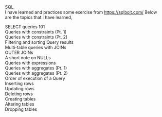 SQL\
I have learned and practices some exercise from https://sqlbolt.com/
Below are the topics that i have learned,

SELECT queries 101\
Queries with constraints (Pt. 1)\
Queries with constraints (Pt. 2)\
Filtering and sorting Query results\
Multi-table queries with JOINs\
OUTER JOINs\
A short note on NULLs\
Queries with expressions\
Queries with aggregates (Pt. 1)\
Queries with aggregates (Pt. 2)\
Order of execution of a Query\
Inserting rows\
Updating rows\
Deleting rows\
Creating tables\
Altering tables\
Dropping tables
